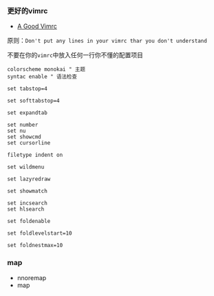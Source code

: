 ### 更好的vimrc

<ul>
<!--
<li><a href=""></a></li>
-->
<li><a href="https://dougblack.io/words/a-good-vimrc.html">A Good Vimrc</a></li>
</ul>

原则：`Don't put any lines in your vimrc thar you don't understand`

不要在你的`vimrc`中放入任何一行你不懂的配置项目

```vimrc
colorscheme monokai " 主题
syntac enable " 语法检查

set tabstop=4

set softtabstop=4

set expandtab

set number
set nu
set showcmd
set cursorline

filetype indent on

set wildmenu

set lazyredraw

set showmatch

set incsearch
set hlsearch

set foldenable

set foldlevelstart=10

set foldnestmax=10
```

### map

* nnoremap
* map
